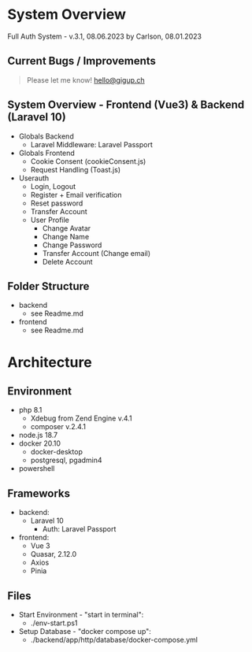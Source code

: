 # System Overview
Full Auth System - v.3.1, 08.06.2023 
by Carlson, 08.01.2023

## Current Bugs / Improvements
 > Please let me know!
 > hello@gigup.ch

## System Overview - Frontend (Vue3) & Backend (Laravel 10)
 - Globals Backend
    - Laravel Middleware: Laravel Passport
 - Globals Frontend
    - Cookie Consent (cookieConsent.js)
    - Request Handling (Toast.js)
 - Userauth
    - Login, Logout
    - Register + Email verification
    - Reset password
    - Transfer Account
    - User Profile
        - Change Avatar
        - Change Name
        - Change Password
        - Transfer Account (Change email)
        - Delete Account

## Folder Structure
 - backend
    - see Readme.md
 - frontend
    - see Readme.md

# Architecture
## Environment 
 - php 8.1
     - Xdebug from Zend Engine v.4.1
     - composer v.2.4.1
 - node.js 18.7
 - docker 20.10
     - docker-desktop
     - postgresql, pgadmin4
 - powershell

## Frameworks
 - backend: 
     - Laravel 10
        - Auth: Laravel Passport
 - frontend: 
     - Vue 3
     - Quasar, 2.12.0
     - Axios
     - Pinia

## Files
 - Start Environment - "start in terminal":
    - ./env-start.ps1
 - Setup Database - "docker compose up":
    - ./backend/app/http/database/docker-compose.yml
